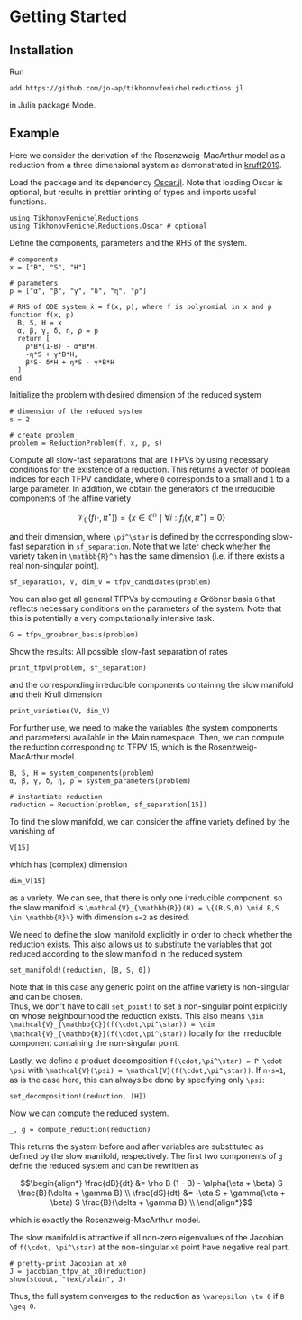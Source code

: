 # Getting Started

## Installation
Run
~~~
add https://github.com/jo-ap/tikhonovfenichelreductions.jl
~~~
in Julia package Mode.

## Example
Here we consider the derivation of the Rosenzweig-MacArthur model as a
reduction from a three dimensional system as demonstrated in
[kruff2019](@cite). 

Load the package and its dependency [Oscar.jl](https://www.oscar-system.org/). 
Note that loading Oscar is optional, but results in prettier printing of
types and imports useful functions.
```@example 1
using TikhonovFenichelReductions
using TikhonovFenichelReductions.Oscar # optional
```
Define the components, parameters and the RHS of the system. 
```@example 1
# components
x = ["B", "S", "H"]

# parameters
p = ["α", "β", "γ", "δ", "η", "ρ"]

# RHS of ODE system ẋ = f(x, p), where f is polynomial in x and p
function f(x, p)
  B, S, H = x
  α, β, γ, δ, η, ρ = p
  return [
    ρ*B*(1-B) - α*B*H,
    -η*S + γ*B*H,
    β*S- δ*H + η*S - γ*B*H
  ]
end
```

Initialize the problem with desired dimension of the reduced system
```@example 1
# dimension of the reduced system
s = 2

# create problem
problem = ReductionProblem(f, x, p, s)
```
Compute all slow-fast separations that are TFPVs by using necessary conditions
for the existence of a reduction. 
This returns a vector of boolean indices for each TFPV candidate, where ``0``
corresponds to a small and ``1`` to a large parameter.
In addition, we obtain the generators of the irreducible components of the
affine variety 
```math
\mathcal{V}_{\mathbb{C}}(f(\cdot,\pi^\star)) = \{x\in\mathbb{C}^n \mid \forall i : f_i(x,\pi^\star)=0\}
```
and their dimension, where ``\pi^\star`` is defined by the corresponding
slow-fast separation in `sf_separation`. 
Note that we later check whether the variety taken in ``\mathbb{R}^n`` has the
same dimension (i.e. if there exists a real non-singular point).

```@example 1
sf_separation, V, dim_V = tfpv_candidates(problem)
```

You can also get all general TFPVs by computing a Gröbner basis `G` that
reflects necessary conditions on the parameters of the system. 
Note that this is potentially a very computationally intensive task.
```@example 1
G = tfpv_groebner_basis(problem)
```

Show the results: All possible slow-fast separation of rates 
```@example 1
print_tfpv(problem, sf_separation)
```
and the corresponding irreducible components containing the slow manifold and their
Krull dimension
```@example 1
print_varieties(V, dim_V)
```

For further use, we need to make the variables (the system components and
parameters) available in the Main namespace.
Then, we can compute the reduction corresponding to TFPV 15, which is the
Rosenzweig-MacArthur model.
```@example 1
B, S, H = system_components(problem)
α, β, γ, δ, η, ρ = system_parameters(problem)

# instantiate reduction 
reduction = Reduction(problem, sf_separation[15])
```

To find the slow manifold, we can consider the affine variety defined by the vanishing of
```@example 1
V[15]
```
which has (complex) dimension
```@example 1
dim_V[15] 
```
as a variety. 
We can see, that there is only one irreducible component, so the slow manifold is 
``\mathcal{V}_{\mathbb{R}}(H) = \{(B,S,0) \mid B,S \in \mathbb{R}\}``
with dimension ``s=2`` as desired.

We need to define the slow manifold explicitly in order to check whether the
reduction exists. 
This also allows us to substitute the variables that got reduced according to
the slow manifold in the reduced system.
```@example 1
set_manifold!(reduction, [B, S, 0])
```

Note that in this case any generic point on the affine variety is non-singular
and can be chosen.  
Thus, we don't have to call `set_point!` to set a non-singular point explicitly
on whose neighbourhood the reduction exists. 
This also means ``\dim \mathcal{V}_{\mathbb{C}}(f(\cdot,\pi^\star)) = \dim
\mathcal{V}_{\mathbb{R}}(f(\cdot,\pi^\star))`` locally for the irreducible
component containing the non-singular point.

Lastly, we define a product decomposition ``f(\cdot,\pi^\star) = P \cdot \psi``
with ``\mathcal{V}(\psi) = \mathcal{V}(f(\cdot,\pi^\star))``.
If ``n-s=1``, as is the case here, this can always be done by specifying only
``\psi``:
```@example 1
set_decomposition!(reduction, [H])
```
Now we can compute the reduced system.
```@example 1
_, g = compute_reduction(reduction)
```
This returns the system before and after variables are substituted as defined
by the slow manifold, respectively.
The first two components of ```g``` define the reduced system and can be rewritten as 
```math
\begin{align*}
\frac{dB}{dt} &= \rho B (1 - B) - \alpha(\eta + \beta) S \frac{B}{\delta + \gamma B} \\
\frac{dS}{dt} &= -\eta S + \gamma(\eta + \beta) S \frac{B}{\delta + \gamma B} \\
\end{align*}
```
which is exactly the Rosenzweig-MacArthur model.

The slow manifold is attractive if all non-zero eigenvalues of the Jacobian of
``f(\cdot, \pi^\star)`` at the non-singular `x0` point have negative real part.
```@example 1 
# pretty-print Jacobian at x0
J = jacobian_tfpv_at_x0(reduction)
show(stdout, "text/plain", J)
```
Thus, the full system converges to the reduction as ``\varepsilon \to 0`` if 
``B \geq 0``. 

